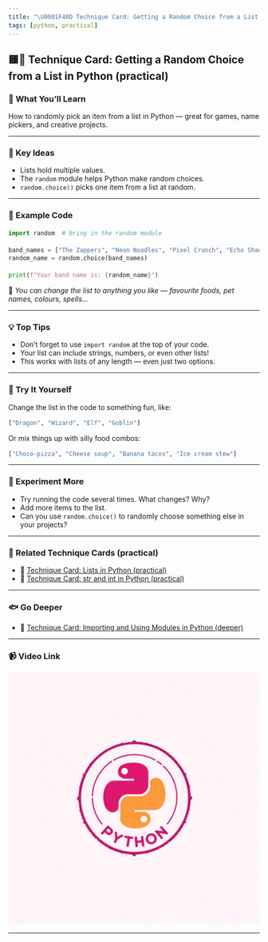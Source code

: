 ```yaml
---
title: "\U0001F40D Technique Card: Getting a Random Choice from a List in Python (practical)"
tags: [python, practical]
---
```


## 🟨🐍 **Technique Card: Getting a Random Choice from a List in Python (practical)**

### 🚀 What You’ll Learn

How to randomly pick an item from a list in Python — great for games, name pickers, and creative projects.

---

### 🧠 Key Ideas

- Lists hold multiple values.
- The `random` module helps Python make random choices.
- `random.choice()` picks one item from a list at random.

---

### 📝 Example Code

```python
import random  # bring in the random module

band_names = ["The Zappers", "Neon Noodles", "Pixel Crunch", "Echo Shadows"]
random_name = random.choice(band_names)

print(f"Your band name is: {random_name}")
```

🧩 _You can change the list to anything you like — favourite foods, pet names, colours, spells…_

---

### 💡 Top Tips

- Don’t forget to use `import random` at the top of your code.
- Your list can include strings, numbers, or even other lists!
- This works with lists of any length — even just two options.

---

### 🔧 Try It Yourself

Change the list in the code to something fun, like:

```python
["Dragon", "Wizard", "Elf", "Goblin"]
```

Or mix things up with silly food combos:

```python
["Choco-pizza", "Cheese soup", "Banana tacos", "Ice cream stew"]
```

---

### 🧪 Experiment More

- Try running the code several times. What changes? Why?
- Add more items to the list.
- Can you use `random.choice()` to randomly choose something else in your projects?

---

### 🔗 Related Technique Cards (practical)

- 🐍 [Technique Card: Lists in Python (practical)](lists-python-practical.md)
- 🐍 [Technique Card: str and int in Python (practical)](str-int-python-practical.md)

---

### 🐟 Go Deeper

- 🐍 [Technique Card: Importing and Using Modules in Python (deeper)](../technique-cards-deeper/modules-python-deeper.md)

---

### 📹 Video Link

[![Watch the video](../python.png)](https://www.youtube.com/watch?v=kHixgtLLUDw)

---
